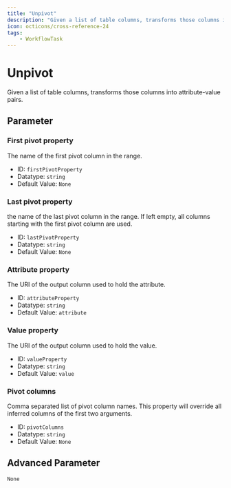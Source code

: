 ```yaml
---
title: "Unpivot"
description: "Given a list of table columns, transforms those columns into attribute-value pairs."
icon: octicons/cross-reference-24
tags: 
    - WorkflowTask
---
```

# Unpivot
<!-- This file was generated - DO NOT CHANGE IT MANUALLY -->



Given a list of table columns, transforms those columns into attribute-value pairs.


## Parameter

### First pivot property

The name of the first pivot column in the range.

- ID: `firstPivotProperty`
- Datatype: `string`
- Default Value: `None`



### Last pivot property

the name of the last pivot column in the range. If left empty, all columns starting with the first pivot column are used.

- ID: `lastPivotProperty`
- Datatype: `string`
- Default Value: `None`



### Attribute property

The URI of the output column used to hold the attribute.

- ID: `attributeProperty`
- Datatype: `string`
- Default Value: `attribute`



### Value property

The URI of the output column used to hold the value.

- ID: `valueProperty`
- Datatype: `string`
- Default Value: `value`



### Pivot columns

Comma separated list of pivot column names. This property will override all inferred columns of the first two arguments.

- ID: `pivotColumns`
- Datatype: `string`
- Default Value: `None`





## Advanced Parameter

`None`
